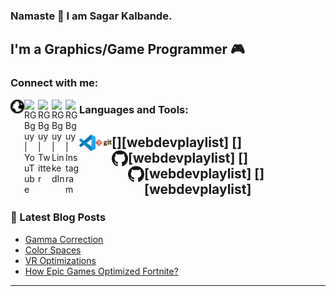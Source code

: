 ### Namaste 🙏 I am Sagar Kalbande. 

## I'm a Graphics/Game Programmer 🎮

### Connect with me:

[<img align="left" width="22px" src="https://raw.githubusercontent.com/iconic/open-iconic/master/svg/globe.svg" />][website]
[<img align="left" alt="RGBguy | YouTube" width="22px" src="https://cdn.jsdelivr.net/npm/simple-icons@v3/icons/youtube.svg" />][youtube]
[<img align="left" alt="RGBguy | Twitter" width="22px" src="https://cdn.jsdelivr.net/npm/simple-icons@v3/icons/twitter.svg" />][twitter]
[<img align="left" alt="RGBguy | LinkedIn" width="22px" src="https://cdn.jsdelivr.net/npm/simple-icons@v3/icons/linkedin.svg" />][linkedin]
[<img align="left" alt="RGBguy | Instagram" width="22px" src="https://cdn.jsdelivr.net/npm/simple-icons@v3/icons/instagram.svg" />][instagram]

### Languages and Tools:

[<img align="left" alt="Visual Studio Code" width="26px" src="https://raw.githubusercontent.com/github/explore/80688e429a7d4ef2fca1e82350fe8e3517d3494d/topics/visual-studio-code/visual-studio-code.png" />][webdevplaylist]
[<img align="left" alt="Git" width="26px" src="https://raw.githubusercontent.com/github/explore/80688e429a7d4ef2fca1e82350fe8e3517d3494d/topics/git/git.png" />][webdevplaylist]
[<img align="left" alt="GitHub" width="26px" src="https://raw.githubusercontent.com/github/explore/78df643247d429f6cc873026c0622819ad797942/topics/github/github.png" />][webdevplaylist]
[<img align="left" alt="GitHub" width="26px" src="https://raw.githubusercontent.com/github/explore/78df643247d429f6cc873026c0622819ad797942/topics/github/github.png" />][webdevplaylist]
---

### 📕 Latest Blog Posts

<!-- BLOG-POST-LIST:START -->
- [Gamma Correction](https://medium.com/@rgbguy/gamma-correction-91f34a9a17e4)
- [Color Spaces](https://medium.com/@rgbguy/color-spaces-94fcdb77d08)
- [VR Optimizations](https://medium.com/@rgbguy/optimizations-in-vr-foveated-rendering-6064d8344297)
- [How Epic Games Optimized Fortnite?](https://medium.com/@rgbguy/how-epic-games-optimized-unreal-engine-for-fortnite-battle-royale-part-1-8190f10bf940)
<!-- BLOG-POST-LIST:END -->

---

[website]: https://rgbguy.github.io/portfolio/
[twitter]: https://twitter.com/rgbguy101
[youtube]: https://www.youtube.com/c/RGBGuy
[instagram]: https://www.instagram.com/rgbguy/
[linkedin]: https://www.linkedin.com/in/sagarkalbande/